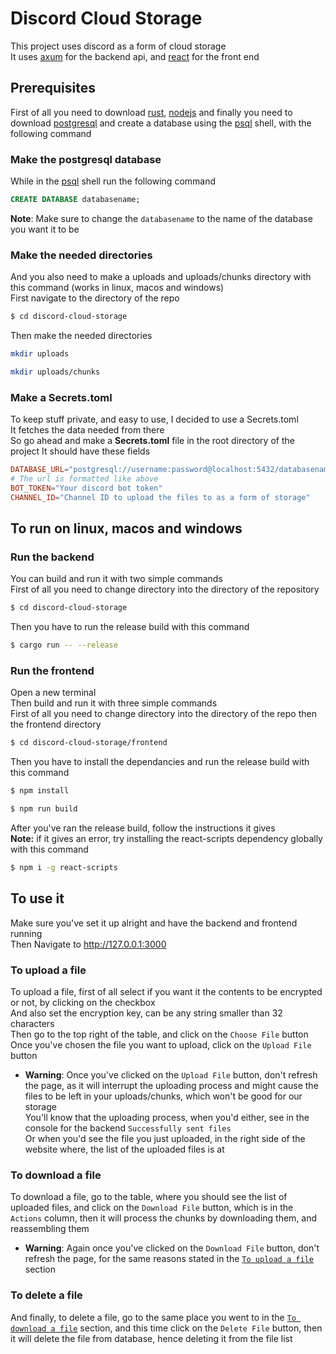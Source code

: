 # Discord Cloud Storage

This project uses discord as a form of cloud storage  
It uses [axum](https://crates.io/crates/axum) for the backend api, and [react](https://react.dev) for the front end

## Prerequisites

First of all you need to download [rust](rust-lang.org/tools/install), [nodejs](https://nodejs.org/en/download) and finally you need to download [postgresql](https://www.postgresql.org/download/) and create a database using the [psql](https://www.postgresql.org/docs/current/app-psql.html#:~:text=psql%20is%20a%20terminal-based,or%20from%20command%20line%20arguments.) shell, with the following command

### Make the postgresql database

While in the [psql](https://www.postgresql.org/docs/current/app-psql.html#:~:text=psql%20is%20a%20terminal-based,or%20from%20command%20line%20arguments.) shell run the following command

```sql
CREATE DATABASE databasename;
```

**Note**: Make sure to change the `databasename` to the name of the database you want it to be

### Make the needed directories

And you also need to make a uploads and uploads/chunks directory with this command (works in linux, macos and windows)  
First navigate to the directory of the repo

```sh
$ cd discord-cloud-storage
```

Then make the needed directories

```sh
mkdir uploads
```

```sh
mkdir uploads/chunks
```

### Make a Secrets.toml

To keep stuff private, and easy to use, I decided to use a Secrets.toml  
It fetches the data needed from there  
So go ahead and make a **Secrets.toml** file in the root directory of the project
It should have these fields

```toml
DATABASE_URL="postgresql://username:password@localhost:5432/databasename"
# The url is formatted like above
BOT_TOKEN="Your discord bot token"
CHANNEL_ID="Channel ID to upload the files to as a form of storage"
```

## To run on linux, macos and windows

### Run the backend

You can build and run it with two simple commands  
First of all you need to change directory into the directory of the repository

```sh
$ cd discord-cloud-storage
```

Then you have to run the release build with this command

```sh
$ cargo run -- --release
```

### Run the frontend

Open a new terminal  
Then build and run it with three simple commands  
First of all you need to change directory into the directory of the repo then the frontend directory

```sh
$ cd discord-cloud-storage/frontend
```

Then you have to install the dependancies and run the release build with this command

```sh
$ npm install
```

```sh
$ npm run build
```

After you've ran the release build, follow the instructions it gives  
**Note:** if it gives an error, try installing the react-scripts dependency globally with this command

```sh
$ npm i -g react-scripts
```

## To use it

Make sure you've set it up alright and have the backend and frontend running  
Then Navigate to http://127.0.0.1:3000

### To upload a file

To upload a file, first of all select if you want it the contents to be encrypted or not, by clicking on the checkbox  
And also set the encryption key, can be any string smaller than 32 characters  
Then go to the top right of the table, and click on the `Choose File` button  
Once you've chosen the file you want to upload, click on the `Upload File` button

- **Warning**: Once you've clicked on the `Upload File` button, don't refresh the page, as it will interrupt the uploading process and might cause the files to be left in your uploads/chunks, which won't be good for our storage  
  You'll know that the uploading process, when you'd either, see in the console for the backend `Successfully sent files`  
  Or when you'd see the file you just uploaded, in the right side of the website where, the list of the uploaded files is at

### To download a file

To download a file, go to the table, where you should see the list of uploaded files, and click on the `Download File` button, which is in the `Actions` column, then it will process the chunks by downloading them, and reassembling them

- **Warning**: Again once you've clicked on the `Download File` button, don't refresh the page, for the same reasons stated in the [`To upload a file`](#to-upload-a-file) section

### To delete a file

And finally, to delete a file, go to the same place you went to in the [`To download a file`](#to-download-a-file) section, and this time click on the `Delete File` button, then it will delete the file from database, hence deleting it from the file list

